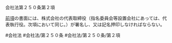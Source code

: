 会社法第２５０条第２項

[前項](会社法＿＿＿＿第２５０条第１項)の書面には、株式会社の代表取締役（指名委員会等設置会社にあっては、代表執行役。次項において同じ。）が署名し、又は記名押印しなければならない。

#会社法
#会社法/第２５０条
#会社法/第２５０条/第２項
